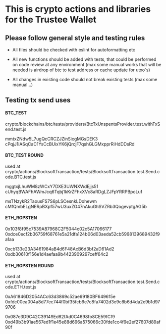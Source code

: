 # This is crypto actions and libraries for the Trustee Wallet

## Please follow general style and testing rules

- All files should be checked with eslint for autoformatting etc

- All new functions should be added with tests, that could be performed on code review 
at any environment (max some manual works that will be needed is airdrop of btc to test address
or cache update for utxo`s)

- All changes in existing code should not break existing tests (max some manual...)



## Testing tx send uses

#### BTC_TEST

crypto/blockchains/btc/tests/providers/BtcTxUnspentsProvider.test.withTxSend.test.js

mmtxZNdw5L7ugQcCRCZJZinSicgMGsDEK3 cPqjJ1iASqCaC1YsCcBUixYK6jQrcjF7qshGLGMxpprRiHdDDsRd

#### BTC_TEST ROUND 

used at crypto/actions/BlocksoftTransaction/tests/BlocksoftTransaction.test.Send.code.BTC.test.js

mggtxjLhuWM8zWCxY7DXE3UWNXWdEjjs51 cUhyqBWAFhAWmJcq6Tqbj1kKrZFhxXVc8aRDgLZJFpYRRPBpoLuf

msTNzykR2TaousFS7S6pLSCesnkLDohewm cMfQmbELgNERpBXpf57wU3uxZG47nAkuGhSVZRb3QogevptgAG5b

#### ETH_ROPSTEN

0x103f8f95c7539A87968C2F5044c02c5A17066177 0xdce0ecf2b36759f68761e5a21dfa124b06d03aeda52cb5968139689432f9a1aa

0xcb133e23A3461984aB4d6F48AcB6d3bf2aD61Ad2 0xdb30610f156e1d4aefaa9b4423909297ceff64c2

#### ETH_ROPSTEN ROUND 

used at crypto/actions/BlocksoftTransaction/tests/BlocksoftTransaction.test.Send.code.ETH.test.js

0xA61846D2054ACc63d3869c52ae69180BF649615e 0xfdc00ea004a8d77ec744f0bf35fcb6e7c8fa7402d3e9c8b6d4da2e9b1d979706

0x087e3D9C42C39149Ed62fAd0C4698fb8CE59fCf9 0xd49b3b91ae567ed1f1e45e88d696a575066c30fde1cc4f9e2ef27607d89af90f
